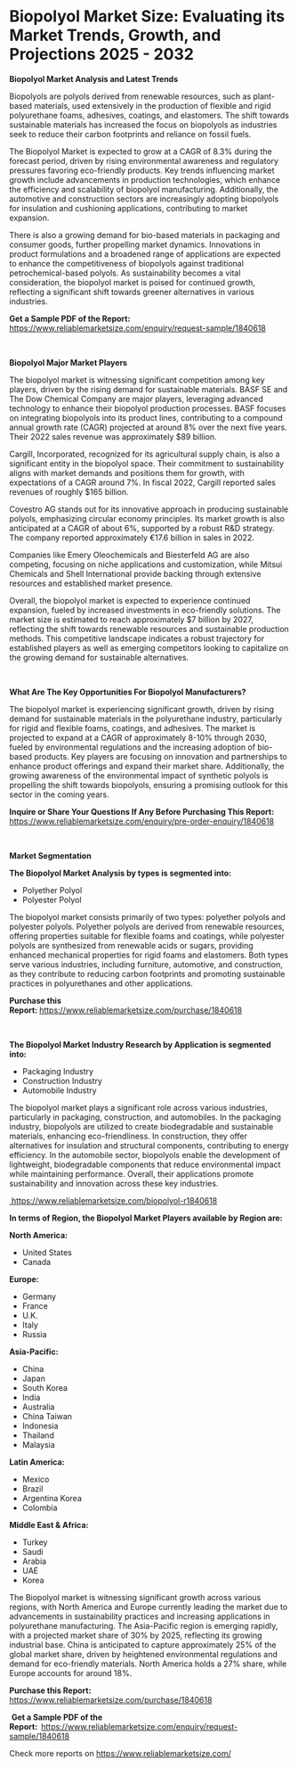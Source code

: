 <p><h1>Biopolyol Market Size: Evaluating its Market Trends, Growth, and Projections 2025 - 2032</h1></p><p><strong>Biopolyol Market Analysis and Latest Trends</strong></p>
<p><p>Biopolyols are polyols derived from renewable resources, such as plant-based materials, used extensively in the production of flexible and rigid polyurethane foams, adhesives, coatings, and elastomers. The shift towards sustainable materials has increased the focus on biopolyols as industries seek to reduce their carbon footprints and reliance on fossil fuels.</p><p>The Biopolyol Market is expected to grow at a CAGR of 8.3% during the forecast period, driven by rising environmental awareness and regulatory pressures favoring eco-friendly products. Key trends influencing market growth include advancements in production technologies, which enhance the efficiency and scalability of biopolyol manufacturing. Additionally, the automotive and construction sectors are increasingly adopting biopolyols for insulation and cushioning applications, contributing to market expansion.</p><p>There is also a growing demand for bio-based materials in packaging and consumer goods, further propelling market dynamics. Innovations in product formulations and a broadened range of applications are expected to enhance the competitiveness of biopolyols against traditional petrochemical-based polyols. As sustainability becomes a vital consideration, the biopolyol market is poised for continued growth, reflecting a significant shift towards greener alternatives in various industries.</p></p>
<p><strong>Get a Sample PDF of the Report:&nbsp;</strong> <a href="https://www.reliablemarketsize.com/enquiry/request-sample/1840618?utm_campaign=3112&utm_medium=2&utm_source=Github&utm_content=ia&utm_term=02042025&utm_id=biopolyol">https://www.reliablemarketsize.com/enquiry/request-sample/1840618</a></p>
<p>&nbsp;</p>
<p><strong>Biopolyol Major Market Players</strong></p>
<p><p>The biopolyol market is witnessing significant competition among key players, driven by the rising demand for sustainable materials. BASF SE and The Dow Chemical Company are major players, leveraging advanced technology to enhance their biopolyol production processes. BASF focuses on integrating biopolyols into its product lines, contributing to a compound annual growth rate (CAGR) projected at around 8% over the next five years. Their 2022 sales revenue was approximately $89 billion.</p><p>Cargill, Incorporated, recognized for its agricultural supply chain, is also a significant entity in the biopolyol space. Their commitment to sustainability aligns with market demands and positions them for growth, with expectations of a CAGR around 7%. In fiscal 2022, Cargill reported sales revenues of roughly $165 billion.</p><p>Covestro AG stands out for its innovative approach in producing sustainable polyols, emphasizing circular economy principles. Its market growth is also anticipated at a CAGR of about 6%, supported by a robust R&D strategy. The company reported approximately €17.6 billion in sales in 2022.</p><p>Companies like Emery Oleochemicals and Biesterfeld AG are also competing, focusing on niche applications and customization, while Mitsui Chemicals and Shell International provide backing through extensive resources and established market presence.</p><p>Overall, the biopolyol market is expected to experience continued expansion, fueled by increased investments in eco-friendly solutions. The market size is estimated to reach approximately $7 billion by 2027, reflecting the shift towards renewable resources and sustainable production methods. This competitive landscape indicates a robust trajectory for established players as well as emerging competitors looking to capitalize on the growing demand for sustainable alternatives.</p></p>
<p>&nbsp;</p>
<p><strong>What Are The Key Opportunities For Biopolyol Manufacturers?</strong></p>
<p><p>The biopolyol market is experiencing significant growth, driven by rising demand for sustainable materials in the polyurethane industry, particularly for rigid and flexible foams, coatings, and adhesives. The market is projected to expand at a CAGR of approximately 8-10% through 2030, fueled by environmental regulations and the increasing adoption of bio-based products. Key players are focusing on innovation and partnerships to enhance product offerings and expand their market share. Additionally, the growing awareness of the environmental impact of synthetic polyols is propelling the shift towards biopolyols, ensuring a promising outlook for this sector in the coming years.</p></p>
<p><strong>Inquire or Share Your Questions If Any Before Purchasing This Report:</strong> <a href="https://www.reliablemarketsize.com/enquiry/pre-order-enquiry/1840618?utm_campaign=3112&utm_medium=2&utm_source=Github&utm_content=ia&utm_term=02042025&utm_id=biopolyol">https://www.reliablemarketsize.com/enquiry/pre-order-enquiry/1840618</a></p>
<p>&nbsp;</p>
<p><strong>Market Segmentation</strong></p>
<p><strong>The Biopolyol Market Analysis by types is segmented into:</strong></p>
<p><ul><li>Polyether Polyol</li><li>Polyester Polyol</li></ul></p>
<p><p>The biopolyol market consists primarily of two types: polyether polyols and polyester polyols. Polyether polyols are derived from renewable resources, offering properties suitable for flexible foams and coatings, while polyester polyols are synthesized from renewable acids or sugars, providing enhanced mechanical properties for rigid foams and elastomers. Both types serve various industries, including furniture, automotive, and construction, as they contribute to reducing carbon footprints and promoting sustainable practices in polyurethanes and other applications.</p></p>
<p><strong>Purchase this Report:&nbsp;</strong><a href="https://www.reliablemarketsize.com/purchase/1840618?utm_campaign=3112&utm_medium=2&utm_source=Github&utm_content=ia&utm_term=02042025&utm_id=biopolyol">https://www.reliablemarketsize.com/purchase/1840618</a></p>
<p>&nbsp;</p>
<p><strong>The Biopolyol Market Industry Research by Application is segmented into:</strong></p>
<p><ul><li>Packaging Industry</li><li>Construction Industry</li><li>Automobile Industry</li></ul></p>
<p><p>The biopolyol market plays a significant role across various industries, particularly in packaging, construction, and automobiles. In the packaging industry, biopolyols are utilized to create biodegradable and sustainable materials, enhancing eco-friendliness. In construction, they offer alternatives for insulation and structural components, contributing to energy efficiency. In the automobile sector, biopolyols enable the development of lightweight, biodegradable components that reduce environmental impact while maintaining performance. Overall, their applications promote sustainability and innovation across these key industries.</p></p>
<p><a href="https://www.reliablemarketsize.com/biopolyol-r1840618?utm_campaign=3112&utm_medium=2&utm_source=Github&utm_content=ia&utm_term=02042025&utm_id=biopolyol">&nbsp;https://www.reliablemarketsize.com/biopolyol-r1840618</a></p>
<p><strong>In terms of Region, the Biopolyol Market Players available by Region are:</strong></p>
<p>
    <p> <strong> North America: </strong>
        <ul>
            <li>United States</li>
            <li>Canada</li>
        </ul>
        </p> 
    <p> <strong> Europe: </strong>
        <ul>
            <li>Germany</li>
            <li>France</li>
            <li>U.K.</li>
            <li>Italy</li>
            <li>Russia</li>
        </ul>
        </p> 
    <p> <strong> Asia-Pacific: </strong>
        <ul>
            <li>China</li>
            <li>Japan</li>
            <li>South Korea</li>
            <li>India</li>
            <li>Australia</li>
            <li>China Taiwan</li>
            <li>Indonesia</li>
            <li>Thailand</li>
            <li>Malaysia</li>
        </ul>
        </p> 
    <p> <strong> Latin America: </strong>
        <ul>
            <li>Mexico</li>
            <li>Brazil</li>
            <li>Argentina Korea</li>
            <li>Colombia</li>
        </ul>
        </p> 
    <p> <strong> Middle East & Africa: </strong>
        <ul>
            <li>Turkey</li>
            <li>Saudi</li>
            <li>Arabia</li>
            <li>UAE</li>
            <li>Korea</li>
        </ul>
    </p>
    </p>
<p><p>The Biopolyol market is witnessing significant growth across various regions, with North America and Europe currently leading the market due to advancements in sustainability practices and increasing applications in polyurethane manufacturing. The Asia-Pacific region is emerging rapidly, with a projected market share of 30% by 2025, reflecting its growing industrial base. China is anticipated to capture approximately 25% of the global market share, driven by heightened environmental regulations and demand for eco-friendly materials. North America holds a 27% share, while Europe accounts for around 18%.</p></p>
<p><strong>Purchase this Report: </strong><a href="https://www.reliablemarketsize.com/purchase/1840618?utm_campaign=3112&utm_medium=2&utm_source=Github&utm_content=ia&utm_term=02042025&utm_id=biopolyol">https://www.reliablemarketsize.com/purchase/1840618</a></p>
<p>&nbsp;<strong>Get a Sample PDF of the Report:&nbsp;&nbsp;</strong><a href="https://www.reliablemarketsize.com/enquiry/request-sample/1840618?utm_campaign=3112&utm_medium=2&utm_source=Github&utm_content=ia&utm_term=02042025&utm_id=biopolyol">https://www.reliablemarketsize.com/enquiry/request-sample/1840618</a></p>
<p><strong></strong></p>
<p>Check more reports on <a href="https://www.reliablemarketsize.com/?utm_campaign=3112&utm_medium=2&utm_source=Github&utm_content=ia&utm_term=02042025&utm_id=biopolyol">https://www.reliablemarketsize.com/</a></p>